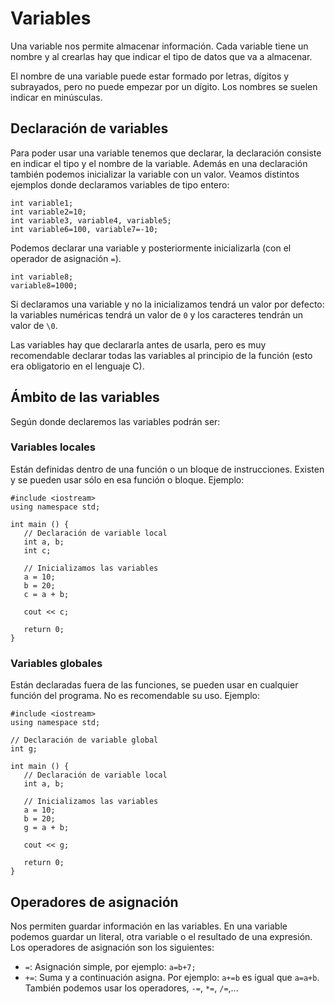 # Variables

Una variable nos permite almacenar información. Cada variable tiene un nombre y al crearlas hay que indicar el tipo de datos que va a almacenar.

El nombre de una variable puede estar formado por letras, dígitos y subrayados, pero no puede empezar por un dígito. Los nombres se suelen indicar en minúsculas.

## Declaración de variables

Para poder usar una variable tenemos que declarar, la declaración consiste en indicar el tipo y el nombre de la variable. Además en una declaración también podemos inicializar la variable con un valor. Veamos distintos ejemplos donde declaramos variables de tipo entero:

    int variable1;
    int variable2=10;
    int variable3, variable4, variable5;
    int variable6=100, variable7=-10;

Podemos declarar una variable y posteriormente inicializarla (con el operador de asignación `=`).

    int variable8;
    variable8=1000;

Si declaramos una variable y no la inicializamos tendrá un valor por defecto: la variables numéricas tendrá un valor de `0` y los caracteres tendrán un valor de `\0`.

Las variables hay que declararla antes de usarla, pero es muy recomendable declarar todas las variables al principio de la función (esto era obligatorio en el lenguaje C).


## Ámbito de las variables

Según donde declaremos las variables podrán ser:

### Variables locales

Están definidas dentro de una función o un bloque de instrucciones. Existen y se pueden usar sólo en esa función o bloque. Ejemplo:


    #include <iostream>
    using namespace std;
    
    int main () {
       // Declaración de variable local
       int a, b;
       int c;
    
       // Inicializamos las variables
       a = 10;
       b = 20;
       c = a + b;
    
       cout << c;
    
       return 0;
    } 

### Variables globales

Están declaradas fuera de las funciones, se pueden usar en cualquier función del programa. No es recomendable su uso. Ejemplo:

    #include <iostream>
    using namespace std;
    
    // Declaración de variable global
    int g;
    
    int main () {
       // Declaración de variable local
       int a, b;
    
       // Inicializamos las variables
       a = 10;
       b = 20;
       g = a + b;
    
       cout << g;
    
       return 0;
    }

## Operadores de asignación

Nos permiten guardar información en las variables. En una variable podemos guardar un literal, otra variable o el resultado de una expresión. Los operadores de asignación son los siguientes:

* `=`: Asignación simple, por ejemplo: `a=b+7;`
* `+=`: Suma y a continuación asigna. Por ejemplo: `a+=b` es igual que `a=a+b`. También podemos usar los operadores, `-=`, `*=`, `/=`,...

